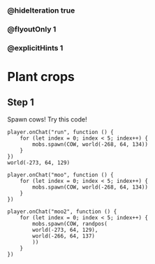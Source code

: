 ### @hideIteration true 
### @flyoutOnly 1
### @explicitHints 1

# Plant crops
## Step 1
Spawn cows! Try this code!

```blocks
player.onChat("run", function () {
    for (let index = 0; index < 5; index++) {
        mobs.spawn(COW, world(-268, 64, 134))
    }
})
world(-273, 64, 129)
```

```template
player.onChat("moo", function () {
    for (let index = 0; index < 5; index++) {
        mobs.spawn(COW, world(-268, 64, 134))
    }
})

player.onChat("moo2", function () {
    for (let index = 0; index < 5; index++) {
        mobs.spawn(COW, randpos(
        world(-273, 64, 129),
        world(-266, 64, 137)
        ))
    }
})
```